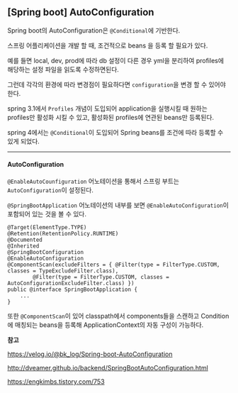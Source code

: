 ## [Spring boot] AutoConfiguration

Spring boot의 AutoConfiguration은 `@Conditional`에 기반한다.



스프링 어플리케이션을 개발 할 때, 조건적으로 beans 을 등록 할 필요가 있다.

예를 들면 local, dev, prod에 따라 db 설정이 다른 경우 yml을 분리하여 profiles에 해당하는 설정 파일을 읽도록 수정하면된다.

그런데 각각의 환경에 따라 변경점이 필요하다면 `configuration`을 변경 할 수 있어야 한다.

spring 3.1에서 `Profiles` 개념이 도입되어 application을 실행시킬 때 원하는 profiles만 활성화 시킬 수 있고, 활성화된 profiles에 연관된 beans만 등록된다.

spring 4에서는 `@Conditional`이 도입되어 Spring beans를 조건에 따라 등록할 수 있게 되었다.

----



#### AutoConfiguration

`@EnableAutoCounfiguration` 어노테이션을 통해서 스프링 부트는 `AutoConfiguration`이 설정된다.

`@SpringBootApplication` 어노테이션의 내부를 보면 `@EnableAutoConfiguration`이 포함되어 있는 것을 볼 수 있다.

```
@Target(ElementType.TYPE)
@Retention(RetentionPolicy.RUNTIME)
@Documented
@Inherited
@SpringBootConfiguration
@EnableAutoConfiguration
@ComponentScan(excludeFilters = { @Filter(type = FilterType.CUSTOM, classes = TypeExcludeFilter.class),
		@Filter(type = FilterType.CUSTOM, classes = AutoConfigurationExcludeFilter.class) })
public @interface SpringBootApplication {
	...
}	
```



또한 `@ComponentScan`이 있어 classpath에서 components들을 스캔하고 Condition에 매칭되는 beans을 등록해 ApplicationContext의 자동 구성이 가능하다.



**참고**

 https://velog.io/@bk_log/Spring-boot-AutoConfiguration 

 http://dveamer.github.io/backend/SpringBootAutoConfiguration.html 

 https://engkimbs.tistory.com/753 

